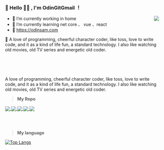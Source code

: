 ### 🌅 Hello 👋🏽 , I'm OdinGitGmail ！

<img align="right" src="https://github-readme-stats.vercel.app/api?username=odinGitGmail&count_private=true&show_icons=true&icon_color=CE1D2D&text_color=718096&bg_color=ffffff&hide_title=true" />
  
- 🔭 I’m currently working in home
- 🌱 I’m currently learning net core 、 vue 、react
- 🤔 https://odinsam.com

💬  A love of programming, cheerful character coder, like toss, love to write code, and it as a kind of life fun, a standard technology. I also like watching old movies, old TV series and energetic old coder.
<!-- Here are some ideas to get you started:

🔭 I’m currently working on ...
🌱 I’m currently learning ...
👯 I’m looking to collaborate on ...
🤔 I’m looking for help with ...
💬 Ask me about ...
📫 How to reach me: ...
😄 Pronouns: ...
⚡ Fun fact: ... -->

<br />
<br />
<br />

A love of programming, cheerful character coder, like toss, love to write code, and it as a kind of life fun, a standard technology. I also like watching old movies, old TV series and energetic old coder.

> **My Repo**

<a href="https://github.com/odinGitGmail/Cola.ColaCache">
  <img align="center" src="https://github-readme-stats.vercel.app/api/pin/?username=odinGitGmail&repo=Cola.ColaCache" />
</a>
<a href="https://github.com/odinGitGmail/Cola.ColaEF">
  <img align="center" src="https://github-readme-stats.vercel.app/api/pin/?username=odinGitGmail&repo=Cola.ColaEF" />
</a>
<a href="https://github.com/odinGitGmail/AutoCreateChangelog">
  <img align="center" src="https://github-readme-stats.vercel.app/api/pin/?username=odinGitGmail&repo=AutoCreateChangelog" />
</a>
<a href="https://github.com/odinGitGmail/learn-vue2.0">
  <img align="center" src="https://github-readme-stats.vercel.app/api/pin/?username=odinGitGmail&repo=learn-vue2.0" />
</a>
<a href="https://github.com/odinGitGmail/odin-vsce-sundry">
  <img align="center" src="https://github-readme-stats.vercel.app/api/pin/?username=odinGitGmail&repo=odin-vsce-sundry" />
</a>

<br /><br />

> **My language**
> 
[![Top Langs](https://github-readme-stats.vercel.app/api/top-langs/?username=odinGitGmail&layout=compact)](https://github.com/odinGitGmail/github-readme-stats)
